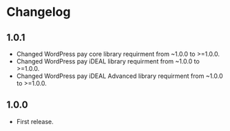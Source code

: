 # Changelog

## 1.0.1
*	Changed WordPress pay core library requirment from ~1.0.0 to >=1.0.0.
*	Changed WordPress pay iDEAL library requirment from ~1.0.0 to >=1.0.0.
*	Changed WordPress pay iDEAL Advanced library requirment from ~1.0.0 to >=1.0.0.

## 1.0.0
*	First release.
